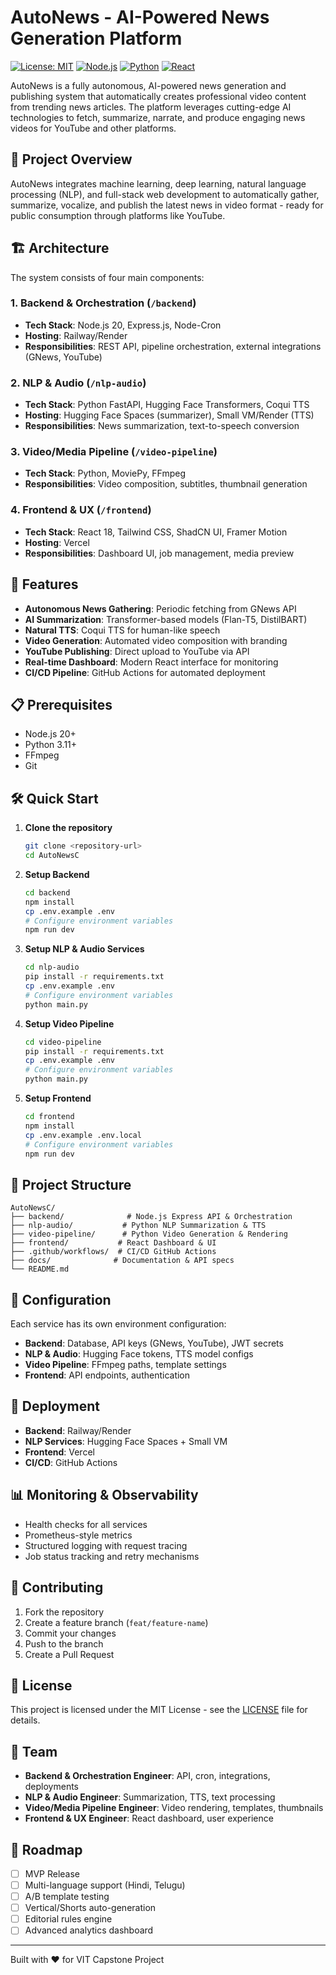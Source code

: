 # AutoNews - AI-Powered News Generation Platform

[![License: MIT](https://img.shields.io/badge/License-MIT-yellow.svg)](https://opensource.org/licenses/MIT)
[![Node.js](https://img.shields.io/badge/Node.js-20.x-green.svg)](https://nodejs.org/)
[![Python](https://img.shields.io/badge/Python-3.11-blue.svg)](https://python.org/)
[![React](https://img.shields.io/badge/React-19.x-blue.svg)](https://reactjs.org/)

AutoNews is a fully autonomous, AI-powered news generation and publishing system that automatically creates professional video content from trending news articles. The platform leverages cutting-edge AI technologies to fetch, summarize, narrate, and produce engaging news videos for YouTube and other platforms.

## 🎯 Project Overview

AutoNews integrates machine learning, deep learning, natural language processing (NLP), and full-stack web development to automatically gather, summarize, vocalize, and publish the latest news in video format - ready for public consumption through platforms like YouTube.

## 🏗️ Architecture

The system consists of four main components:

### 1. Backend & Orchestration (`/backend`)
- **Tech Stack**: Node.js 20, Express.js, Node-Cron
- **Hosting**: Railway/Render
- **Responsibilities**: REST API, pipeline orchestration, external integrations (GNews, YouTube)

### 2. NLP & Audio (`/nlp-audio`) 
- **Tech Stack**: Python FastAPI, Hugging Face Transformers, Coqui TTS
- **Hosting**: Hugging Face Spaces (summarizer), Small VM/Render (TTS)
- **Responsibilities**: News summarization, text-to-speech conversion

### 3. Video/Media Pipeline (`/video-pipeline`)
- **Tech Stack**: Python, MoviePy, FFmpeg
- **Responsibilities**: Video composition, subtitles, thumbnail generation

### 4. Frontend & UX (`/frontend`)
- **Tech Stack**: React 18, Tailwind CSS, ShadCN UI, Framer Motion
- **Hosting**: Vercel
- **Responsibilities**: Dashboard UI, job management, media preview

## 🚀 Features

- **Autonomous News Gathering**: Periodic fetching from GNews API
- **AI Summarization**: Transformer-based models (Flan-T5, DistilBART)
- **Natural TTS**: Coqui TTS for human-like speech
- **Video Generation**: Automated video composition with branding
- **YouTube Publishing**: Direct upload to YouTube via API
- **Real-time Dashboard**: Modern React interface for monitoring
- **CI/CD Pipeline**: GitHub Actions for automated deployment

## 📋 Prerequisites

- Node.js 20+
- Python 3.11+
- FFmpeg
- Git

## 🛠️ Quick Start

1. **Clone the repository**
   ```bash
   git clone <repository-url>
   cd AutoNewsC
   ```

2. **Setup Backend**
   ```bash
   cd backend
   npm install
   cp .env.example .env
   # Configure environment variables
   npm run dev
   ```

3. **Setup NLP & Audio Services**
   ```bash
   cd nlp-audio
   pip install -r requirements.txt
   cp .env.example .env
   # Configure environment variables
   python main.py
   ```

4. **Setup Video Pipeline**
   ```bash
   cd video-pipeline
   pip install -r requirements.txt
   cp .env.example .env
   # Configure environment variables
   python main.py
   ```

5. **Setup Frontend**
   ```bash
   cd frontend
   npm install
   cp .env.example .env.local
   # Configure environment variables
   npm run dev
   ```

## 📁 Project Structure

```
AutoNewsC/
├── backend/              # Node.js Express API & Orchestration
├── nlp-audio/           # Python NLP Summarization & TTS
├── video-pipeline/      # Python Video Generation & Rendering
├── frontend/           # React Dashboard & UI
├── .github/workflows/  # CI/CD GitHub Actions
├── docs/              # Documentation & API specs
└── README.md
```

## 🔧 Configuration

Each service has its own environment configuration:

- **Backend**: Database, API keys (GNews, YouTube), JWT secrets
- **NLP & Audio**: Hugging Face tokens, TTS model configs
- **Video Pipeline**: FFmpeg paths, template settings
- **Frontend**: API endpoints, authentication

## 🚀 Deployment

- **Backend**: Railway/Render
- **NLP Services**: Hugging Face Spaces + Small VM
- **Frontend**: Vercel
- **CI/CD**: GitHub Actions

## 📊 Monitoring & Observability

- Health checks for all services
- Prometheus-style metrics
- Structured logging with request tracing
- Job status tracking and retry mechanisms

## 🤝 Contributing

1. Fork the repository
2. Create a feature branch (`feat/feature-name`)
3. Commit your changes
4. Push to the branch
5. Create a Pull Request

## 📝 License

This project is licensed under the MIT License - see the [LICENSE](LICENSE) file for details.

## 👥 Team

- **Backend & Orchestration Engineer**: API, cron, integrations, deployments
- **NLP & Audio Engineer**: Summarization, TTS, text processing  
- **Video/Media Pipeline Engineer**: Video rendering, templates, thumbnails
- **Frontend & UX Engineer**: React dashboard, user experience

## 🎯 Roadmap

- [ ] MVP Release
- [ ] Multi-language support (Hindi, Telugu)
- [ ] A/B template testing
- [ ] Vertical/Shorts auto-generation
- [ ] Editorial rules engine
- [ ] Advanced analytics dashboard

---

Built with ❤️ for VIT Capstone Project